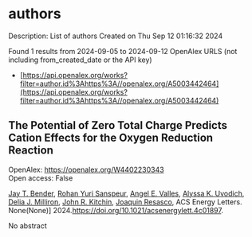 # authors
Description: List of authors
Created on Thu Sep 12 01:16:32 2024

Found 1 results from 2024-09-05 to 2024-09-12
OpenAlex URLS (not including from_created_date or the API key)
- [https://api.openalex.org/works?filter=author.id%3Ahttps%3A//openalex.org/A5003442464](https://api.openalex.org/works?filter=author.id%3Ahttps%3A//openalex.org/A5003442464)

## The Potential of Zero Total Charge Predicts Cation Effects for the Oxygen Reduction Reaction   

OpenAlex: https://openalex.org/W4402230343    
Open access: False
    
[Jay T. Bender](https://openalex.org/A5030622040), [Rohan Yuri Sanspeur](https://openalex.org/A5071284998), [Angel E. Valles](https://openalex.org/A5106990669), [Alyssa K. Uvodich](https://openalex.org/A5106990670), [Delia J. Milliron](https://openalex.org/A5077085087), [John R. Kitchin](https://openalex.org/A5003442464), [Joaquin Resasco](https://openalex.org/A5018687349), ACS Energy Letters. None(None)] 2024.https://doi.org/10.1021/acsenergylett.4c01897.
    
No abstract    

    
